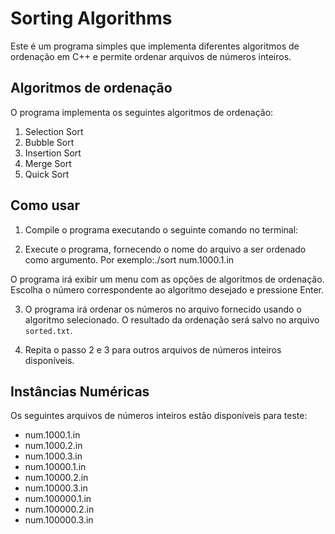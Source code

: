 # Sorting Algorithms

Este é um programa simples que implementa diferentes algoritmos de ordenação em C++ e permite ordenar arquivos de números inteiros.

## Algoritmos de ordenação

O programa implementa os seguintes algoritmos de ordenação:

1. Selection Sort
2. Bubble Sort
3. Insertion Sort
4. Merge Sort
5. Quick Sort

## Como usar

1. Compile o programa executando o seguinte comando no terminal:


2. Execute o programa, fornecendo o nome do arquivo a ser ordenado como argumento. Por exemplo:./sort num.1000.1.in

O programa irá exibir um menu com as opções de algoritmos de ordenação. Escolha o número correspondente ao algoritmo desejado e pressione Enter.

3. O programa irá ordenar os números no arquivo fornecido usando o algoritmo selecionado. O resultado da ordenação será salvo no arquivo `sorted.txt`.

4. Repita o passo 2 e 3 para outros arquivos de números inteiros disponíveis.

## Instâncias Numéricas

Os seguintes arquivos de números inteiros estão disponíveis para teste:

- num.1000.1.in
- num.1000.2.in
- num.1000.3.in
- num.10000.1.in
- num.10000.2.in
- num.10000.3.in
- num.100000.1.in
- num.100000.2.in
- num.100000.3.in



